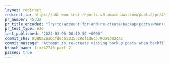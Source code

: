 ```yaml
---
layout: redirect
redirect_to: https://a8c-woo-test-reports.s3.amazonaws.com/public/pr/45332/e2e/index.html
pr_number: 45332
pr_title_encoded: "Try+to+account+for+and+re-create+backup+posts+when+syncing+orders"
pr_test_type: e2e
last_published: "2024-03-06 00:10:50 +0000"
commit_sha: 8380a2a1bcfd8c61835cc8df1d6cb793a9b82ca5
commit_message: "Attempt to re-create missing backup posts when backfilling"
branch_name: fix/42746-part-2
passed: true
---
```

